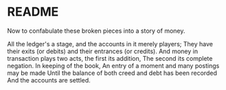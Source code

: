 README
======

Now to confabulate these broken pieces into a story of money.

All the ledger's a stage, and the accounts in it merely players; They have their
exits (or debits) and their entrances (or credits).  And money in transaction
plays two acts, the first its addition, The second its complete negation. In
keeping of the book, An entry of a moment and many postings may be made Until
the balance of both creed and debt has been recorded And the accounts are
settled.
